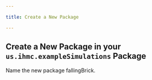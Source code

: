 ```yaml
---

title: Create a New Package

---
```


## Create a New Package in your `us.ihmc.exampleSimulations` Package
   Name the new package fallingBrick.

